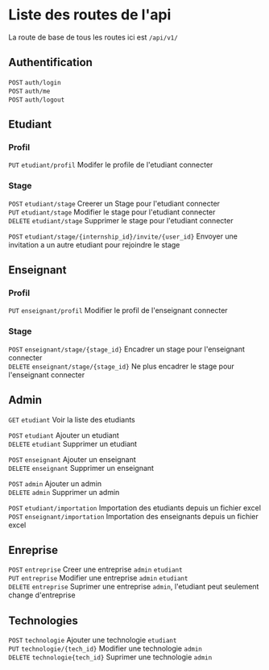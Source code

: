 # Liste des routes de l'api

La route de base de tous les routes ici est `/api/v1/`

## Authentification
`POST` `auth/login`<br/>
`POST` `auth/me`<br/>
`POST` `auth/logout`<br/>


## Etudiant

### Profil
`PUT`       `etudiant/profil` Modifer le profile de l'etudiant connecter<br/>

### Stage
`POST`      `etudiant/stage` Creerer un Stage pour l'etudiant connecter<br/>
`PUT`       `etudiant/stage` Modifier le stage pour l'etudiant connecter<br/>
`DELETE`    `etudiant/stage` Supprimer le stage pour l'etudiant connecter<br/>

`POST`      `etudiant/stage/{internship_id}/invite/{user_id}` Envoyer une invitation a un autre etudiant pour rejoindre le stage<br/>

## Enseignant

### Profil
`PUT`       `enseignant/profil` Modifier le profil de l'enseignant connecter<br/>

### Stage
`POST`      `enseignant/stage/{stage_id}` Encadrer un stage pour l'enseignant connecter<br/>
`DELETE`    `enseignant/stage/{stage_id}` Ne plus encadrer le stage pour l'enseignant connecter<br/>


## Admin
`GET`       `etudiant` Voir la liste des etudiants<br/>

`POST`      `etudiant` Ajouter un etudiant<br/>
`DELETE`    `etudiant` Supprimer un etudiant<br/>

`POST`      `enseignant` Ajouter un enseignant<br/>
`DELETE`    `enseignant` Supprimer un enseignant<br/>

`POST`      `admin` Ajouter un admin<br/>
`DELETE`    `admin` Supprimer un admin<br/>

<!-- ! to search about excel importation -->
`POST`      `etudiant/importation` Importation des etudiants depuis un fichier excel<br/>
`POST`      `enseignant/importation` Importation des enseignants depuis un fichier excel<br/>


## Enreprise
`POST`      `entreprise` Creer une entreprise `admin` `etudiant`<br/>
`PUT`       `entreprise` Modifier une entreprise `admin` `etudiant`<br/>
`DELETE`    `entreprise` Suprimer une entreprise `admin`, l'etudiant peut seulement change d'entreprise<br/>

## Technologies
`POST`      `technologie` Ajouter une technologie `etudiant`<br/>
`PUT`       `technologie/{tech_id}` Modifier une technologie `admin`<br/>
`DELETE`    `technologie{tech_id}` Suprimer une technologie `admin`<br/>

